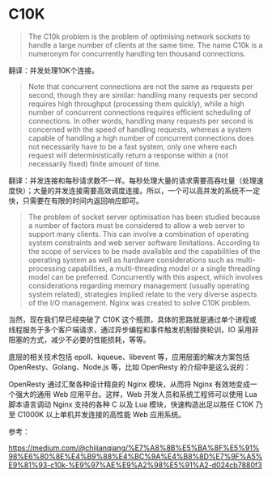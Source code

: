 # C10K

> The C10k problem is the problem of optimising network sockets to handle a large number of clients at the same time. The name C10k is a numeronym for concurrently handling ten thousand connections.

翻译：并发处理10K个连接。

> Note that concurrent connections are not the same as requests per second, though they are similar: handling many requests per second requires high throughput (processing them quickly), while a high number of concurrent connections requires efficient scheduling of connections. In other words, handling many requests per second is concerned with the speed of handling requests, whereas a system capable of handling a high number of concurrent connections does not necessarily have to be a fast system, only one where each request will deterministically return a response within a (not necessarily fixed) finite amount of time.

翻译：并发连接和每秒请求数不一样。每秒处理大量的请求需要高吞吐量（处理速度快）；大量的并发连接需要高效调度连接。所以，一个可以高并发的系统不一定快，只需要在有限的时间内返回响应即可。

> The problem of socket server optimisation has been studied because a number of factors must be considered to allow a web server to support many clients. This can involve a combination of operating system constraints and web server software limitations. According to the scope of services to be made available and the capabilities of the operating system as well as hardware considerations such as multi-processing capabilities, a multi-threading model or a single threading model can be preferred. Concurrently with this aspect, which involves considerations regarding memory management (usually operating system related), strategies implied relate to the very diverse aspects of the I/O management.
Nginx was created to solve C10K problem.

当然，现在我们早已经突破了 C10K 这个瓶颈，具体的思路就是通过单个进程或线程服务于多个客户端请求，通过异步编程和事件触发机制替换轮训，IO 采用非阻塞的方式，减少不必要的性能损耗，等等。

底层的相关技术包括 epoll、kqueue、libevent 等，应用层面的解决方案包括 OpenResty、Golang、Node.js 等，比如 OpenResty 的介绍中是这么说的：

OpenResty 通过汇聚各种设计精良的 Nginx 模块，从而将 Nginx 有效地变成一个强大的通用 Web 应用平台。这样，Web 开发人员和系统工程师可以使用 Lua 脚本语言调动 Nginx 支持的各种 C 以及 Lua 模块，快速构造出足以胜任 C10K 乃至 C1000K 以上单机并发连接的高性能 Web 应用系统。

参考：

https://medium.com/@chijianqiang/%E7%A8%8B%E5%BA%8F%E5%91%98%E6%80%8E%E4%B9%88%E4%BC%9A%E4%B8%8D%E7%9F%A5%E9%81%93-c10k-%E9%97%AE%E9%A2%98%E5%91%A2-d024cb7880f3
